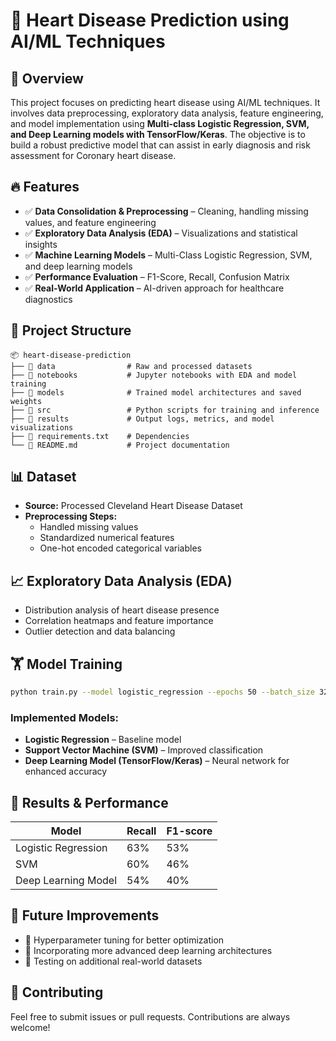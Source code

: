 # 🏥 Heart Disease Prediction using AI/ML Techniques

## 🚀 Overview
This project focuses on predicting heart disease using AI/ML techniques. It involves data preprocessing, exploratory data analysis, feature engineering, and model implementation using **Multi-class Logistic Regression, SVM, and Deep Learning models with TensorFlow/Keras**. The objective is to build a robust predictive model that can assist in early diagnosis and risk assessment for Coronary heart disease.

## 🔥 Features
- ✅ **Data Consolidation & Preprocessing** – Cleaning, handling missing values, and feature engineering
- ✅ **Exploratory Data Analysis (EDA)** – Visualizations and statistical insights
- ✅ **Machine Learning Models** – Multi-Class Logistic Regression, SVM, and deep learning models
- ✅ **Performance Evaluation** – F1-Score, Recall, Confusion Matrix
- ✅ **Real-World Application** – AI-driven approach for healthcare diagnostics

## 📂 Project Structure
```
📦 heart-disease-prediction
├── 📂 data                # Raw and processed datasets
├── 📂 notebooks           # Jupyter notebooks with EDA and model training
├── 📂 models              # Trained model architectures and saved weights
├── 📂 src                 # Python scripts for training and inference
├── 📂 results             # Output logs, metrics, and model visualizations
├── 📄 requirements.txt    # Dependencies
└── 📄 README.md           # Project documentation
```

## 📊 Dataset
- **Source:** Processed Cleveland Heart Disease Dataset
- **Preprocessing Steps:**
  - Handled missing values
  - Standardized numerical features
  - One-hot encoded categorical variables

## 📈 Exploratory Data Analysis (EDA)
- Distribution analysis of heart disease presence
- Correlation heatmaps and feature importance
- Outlier detection and data balancing

## 🏋️ Model Training
```bash
python train.py --model logistic_regression --epochs 50 --batch_size 32 --lr 0.001
```
### **Implemented Models:**
- **Logistic Regression** – Baseline model
- **Support Vector Machine (SVM)** – Improved classification
- **Deep Learning Model (TensorFlow/Keras)** – Neural network for enhanced accuracy

## 🎯 Results & Performance
| Model                 | Recall | F1-score |
|-----------------------|--------|----------|
| Logistic Regression   | 63%    | 53%      |
| SVM                   | 60%    | 46%      |
| Deep Learning Model   | 54%    | 40%      |

## 📌 Future Improvements
- 🔹 Hyperparameter tuning for better optimization
- 🔹 Incorporating more advanced deep learning architectures
- 🔹 Testing on additional real-world datasets

## 🤝 Contributing
Feel free to submit issues or pull requests. Contributions are always welcome!


